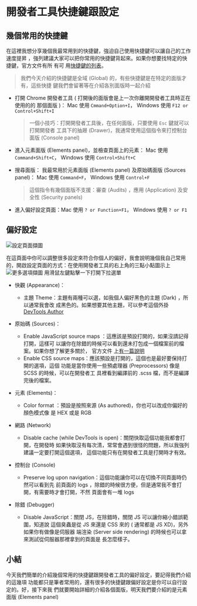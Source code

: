 # 開發者工具快捷鍵跟設定


## 幾個常用的快捷鍵

在這裡我想分享幾個我最常用到的快捷鍵，強迫自己使用快捷鍵可以讓自己的工作速度提昇
，強列建議大家可以把你常用的快捷鍵背起來。如果你想要找特定的快捷鍵，官方文件有所
有可
用[快捷鍵的列表](https://developers.google.com/web/tools/chrome-devtools/shortcuts)。

> 我們今天介紹的快捷鍵是全域 (Global) 的，有些快捷鍵是在特定的面版才有，這些快捷
> 鍵我們會留著等在介紹各別面版時一起介紹

* 打開 Chrome 開發者工具 ( 打開後的面版會是上一次你離開開發者工具時正在使用的的
  那個面版 )： Mac 使用 `Cmmand+Option+I`， Windows 使用 `F12 or
  Control+Shift+I`

  > 一個小技巧：打開開發者工具後，在任何面版，只要使用 `Esc` 鍵就可以打開開發者
  > 工具下的抽屜 (Drawer)，我通常使用這個指令來打控制台面版 (Console panel)

* 進入元素面版 (Elements panel)，並檢查頁面上的元素： Mac 使用
  `Command+Shift+C`， Windows 使用 `Control+Shift+C`
* 搜尋面版： 我最常用於元素面版 (Elements panel) 及原始碼面版 (Sources panel)：
  Mac 使用 `Command+F`， Windows 使用 `Control+F`
  > 這個指令有幾個面版不支援：審查 (Audits) ，應用 (Application) 及安全性
  > (Security panels)
* 進入偏好設定頁面：Mac 使用 `? or Function+F1`， Windows 使用 `? or F1`

## 偏好設定

![設定頁面擷圖](https://www.dropbox.com/s/dp3sgpx2a6w7lwk/settings.jpg?raw=1)

在這頁面中你可以調整很多設定來符合你個人的偏好，我會說明幾個我自己常用的，開啟設定頁面的方式：在使用開發者工具的右上角的三點小點圖示上 ![更多選項擷圖](https://www.dropbox.com/s/4hgosdq1e86gp0f/three-dots.jpg?raw=1) 用滑鼠左鍵點擊一下打開下拉選單


* 快觀 (Appearance)：

  * 主題 Theme：主題有兩種可以選，如我個人偏好黑色的主題 (Dark) ，所以通常我會改
    成黑色的。如果想要其他主題，可以參考這個外掛
    [DevTools Author](https://github.com/micjamking/devtools-author)

* 原始碼 (Sources)：

  * Enable JavaScript source maps ：這應該是預設打開的，如果沒請記得打開，這樣可
    以讓你在除錯的時候可以看到還未打包成一個檔案前的檔案。如果你想了解更多關於，
    官方文件
    上[有一篇說明](https://developers.google.com/web/tools/chrome-devtools/javascript/source-maps)
  * Enable CSS source maps：應該預設是打開的，這個也是最好要保持打開的選項，這個
    功能是當你使用一些預處理器 (Preprocessors) 像是 SCSS 的時候，可以在開發者工
    具裡看到編譯前的 .scss 檔，而不是編譯完後的檔案。

* 元素 (Elements)：

  * Color format ：預設是按照來源 (As authored)，你也可以改成你偏好的顏色模式像
    是 HEX 或是 RGB

* 網路 (Network)
  * Disable cache (while DevTools is open)：關閉快取這個功能我都會打開，在開發時
    如果快取沒有每次清，常常會遇到很怪的問題，所以我強列建議一定要打開這個選項，
    這個功能只有在開發者工具是打開時才有效。
* 控制台 (Console)

  * Preserve log upon navigation：這個功能讓你可以在切換不同頁面時仍然可以看到先
    前頁面的 logs ，除錯的時候很方便，但是通常我不會打開，有需要時才會打開，不然
    頁面會有一堆 logs

* 除錯 (Debugger)
  * Disable JavaScript：關閉 JS，在除錯時，關閉 JS 可以讓你縮小錯誤範圍，知道說
    這個臭蟲是從 JS 來還是 CSS 來的 ( 通常都是 JS XD)，另外如果你有做像是伺服器
    端渲染 (Server side rendering) 的時候也可以拿來測試從伺服器那裡拿到的頁面是
    長怎麼樣子。

## 小結

今天我們簡單的介紹幾個常用的快捷鍵跟開發者工具的偏好設定，要記得我們介紹的這幾項
功能都只是筆者常用的，還有很多的快捷鍵跟偏好設定是你可以自行設定的。好，接下來我
們就要開始詳細的介紹各個面版，明天我們要介紹的是元素面版 (Elements panel)
